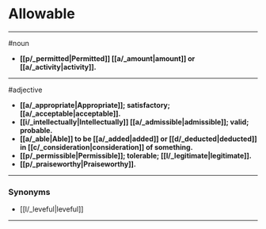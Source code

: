 # Allowable
---
#noun
- **[[p/_permitted|Permitted]] [[a/_amount|amount]] or [[a/_activity|activity]].**
---
#adjective
- **[[a/_appropriate|Appropriate]]; satisfactory; [[a/_acceptable|acceptable]].**
- **[[i/_intellectually|Intellectually]] [[a/_admissible|admissible]]; valid; probable.**
- **[[a/_able|Able]] to be [[a/_added|added]] or [[d/_deducted|deducted]] in [[c/_consideration|consideration]] of something.**
- **[[p/_permissible|Permissible]]; tolerable; [[l/_legitimate|legitimate]].**
- **[[p/_praiseworthy|Praiseworthy]].**
---
### Synonyms
- [[l/_leveful|leveful]]
---
